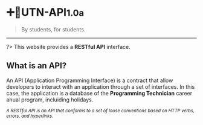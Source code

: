 # ➕🧮**UTN-API**<small>1.0a</small>

> By students, for students.

---

?> This website provides a **RESTful API** interface.

## **What is an API?**

An API (Application Programming Interface) is a contract that allow developers to interact with an application through a set of interfaces. In this case, the application is a database of the **Programming Technician** career anual program, incluiding holidays.

<small>_A RESTful API is an API that conforms to a set of loose conventions based on HTTP verbs, errors, and hyperlinks._</small>
